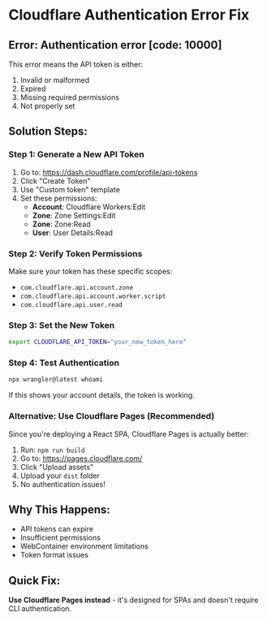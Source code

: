 # Cloudflare Authentication Error Fix

## Error: Authentication error [code: 10000]

This error means the API token is either:
1. Invalid or malformed
2. Expired
3. Missing required permissions
4. Not properly set

## Solution Steps:

### Step 1: Generate a New API Token
1. Go to: https://dash.cloudflare.com/profile/api-tokens
2. Click "Create Token"
3. Use "Custom token" template
4. Set these permissions:
   - **Account**: Cloudflare Workers:Edit
   - **Zone**: Zone Settings:Edit  
   - **Zone**: Zone:Read
   - **User**: User Details:Read

### Step 2: Verify Token Permissions
Make sure your token has these specific scopes:
- `com.cloudflare.api.account.zone`
- `com.cloudflare.api.account.worker.script`
- `com.cloudflare.api.user.read`

### Step 3: Set the New Token
```bash
export CLOUDFLARE_API_TOKEN="your_new_token_here"
```

### Step 4: Test Authentication
```bash
npx wrangler@latest whoami
```

If this shows your account details, the token is working.

### Alternative: Use Cloudflare Pages (Recommended)
Since you're deploying a React SPA, Cloudflare Pages is actually better:

1. Run: `npm run build`
2. Go to: https://pages.cloudflare.com/
3. Click "Upload assets"
4. Upload your `dist` folder
5. No authentication issues!

## Why This Happens:
- API tokens can expire
- Insufficient permissions
- WebContainer environment limitations
- Token format issues

## Quick Fix:
**Use Cloudflare Pages instead** - it's designed for SPAs and doesn't require CLI authentication.